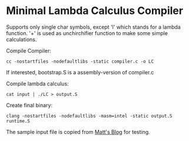 # Minimal Lambda Calculus Compiler

Supports only single char symbols, except 'l' which stands for a lambda function.
'+' is used as unchirchifier function to make some simple calculations.

Compile Compiler:  
```
cc -nostartfiles -nodefaultlibs -static compiler.c -o LC
```
If interested, bootstrap.S is a assembly-version of compiler.c

Compile lambda calculus:  
```
cat input | ./LC > output.S
```

Create final binary:  
```
clang -nostartfiles -nodefaultlibs -masm=intel -static output.S runtime.S
```

The sample input file is copied from [Matt's Blog](https://matt.might.net/articles/compiling-up-to-lambda-calculus/) for testing.
